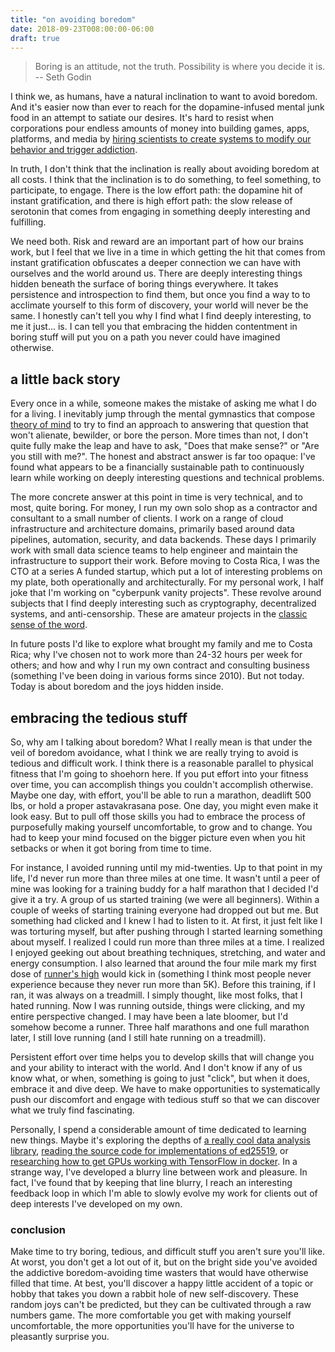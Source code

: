 ```yaml
---
title: "on avoiding boredom"
date: 2018-09-23T008:00:00-06:00
draft: true
---
```


> Boring is an attitude, not the truth. Possibility is where you decide it is.
> -- Seth Godin

I think we, as humans, have a natural inclination to want to avoid boredom. And it's easier now than ever to reach for the dopamine-infused mental junk food in an attempt to satiate our desires. It's hard to resist when corporations pour endless amounts of money into building games, apps, platforms, and media by [hiring scientists to create systems to modify our behavior and trigger addiction](https://www.1843magazine.com/features/the-scientists-who-make-apps-addictive). 

In truth, I don't think that the inclination is really about avoiding boredom at all costs. I think that the inclination is to do something, to feel something, to participate, to engage. There is the low effort path: the dopamine hit of instant gratification, and there is high effort path: the slow release of serotonin that comes from engaging in something deeply interesting and fulfilling.

We need both. Risk and reward are an important part of how our brains work, but I feel that we live in a time in which getting the hit that comes from instant gratification obfuscates a deeper connection we can have with ourselves and the world around us. There are deeply interesting things hidden beneath the surface of boring things everywhere. It takes persistence and introspection to find them, but once you find a way to to acclimate yourself to this form of discovery, your world will never be the same. I honestly can't tell you why I find what I find deeply interesting, to me it just... is. I can tell you that embracing the hidden contentment in boring stuff will put you on a path you never could have imagined otherwise.

## a little back story

Every once in a while, someone makes the mistake of asking me what I do for a living. I inevitably jump through the mental gymnastics that compose [theory of mind](https://en.wikipedia.org/wiki/Theory_of_mind) to try to find an approach to answering that question that won't alienate, bewilder, or bore the person. More times than not, I don't quite fully make the leap and have to ask, "Does that make sense?" or "Are you still with me?". The honest and abstract answer is far too opaque: I've found what appears to be a financially sustainable path to continuously learn while working on deeply interesting questions and technical problems.

The more concrete answer at this point in time is very technical, and to most, quite boring. For money, I run my own solo shop as a contractor and consultant to a small number of clients. I work on a range of cloud infrastructure and architecture domains, primarily based around data pipelines, automation, security, and data backends. These days I primarily work with small data science teams to help engineer and maintain the infrastructure to support their work. Before moving to Costa Rica, I was the CTO at a series A funded startup, which put a lot of interesting problems on my plate, both operationally and architecturally. For my personal work, I half joke that I'm working on "cyberpunk vanity projects". These revolve around subjects that I find deeply interesting such as cryptography, decentralized systems, and anti-censorship. These are amateur projects in the [classic sense of the word](https://en.wikipedia.org/wiki/Amateur).

In future posts I'd like to explore what brought my family and me to Costa Rica; why I've chosen not to work more than 24-32 hours per week for others; and how and why I run my own contract and consulting business (something I've been doing in various forms since 2010). But not today. Today is about boredom and the joys hidden inside.

## embracing the tedious stuff

So, why am I talking about boredom? What I really mean is that under the veil of boredom avoidance, what I think we are really trying to avoid is tedious and difficult work. I think there is a reasonable parallel to physical fitness that I'm going to shoehorn here. If you put effort into your fitness over time, you can accomplish things you couldn't accomplish otherwise. Maybe one day, with effort, you'll be able to run a marathon, deadlift 500 lbs, or hold a proper astavakrasana pose. One day, you might even make it look easy. But to pull off those skills you had to embrace the process of purposefully making yourself uncomfortable, to grow and to change. You had to keep your mind focused on the bigger picture even when you hit setbacks or when it got boring from time to time.

For instance, I avoided running until my mid-twenties. Up to that point in my life, I'd never run more than three miles at one time. It wasn't until a peer of mine was looking for a training buddy for a half marathon that I decided I'd give it a try. A group of us started training (we were all beginners). Within a couple of weeks of starting training everyone had dropped out but me. But something had clicked and I knew I had to listen to it. At first, it just felt like I was torturing myself, but after pushing through I started learning something about myself. I realized I could run more than three miles at a time. I realized I enjoyed geeking out about breathing techniques, stretching, and water and energy consumption. I also learned that around the four mile mark my first dose of [runner's high](https://en.wikipedia.org/wiki/Runner%27s_high) would kick in (something I think most people never experience because they never run more than 5K). Before this training, if I ran, it was always on a treadmill. I simply thought, like most folks, that I hated running. Now I was running outside, things were clicking, and my entire perspective changed. I may have been a late bloomer, but I'd somehow become a runner. Three half marathons and one full marathon later, I still love running (and I still hate running on a treadmill).

Persistent effort over time helps you to develop skills that will change you and your ability to interact with the world. And I don't know if any of us know what, or when, something is going to just "click", but when it does, embrace it and dive deep. We have to make opportunities to systematically push our discomfort and engage with tedious stuff so that we can discover what we truly find fascinating.

Personally, I spend a considerable amount of time dedicated to learning new things. Maybe it's exploring the depths of [a really cool data analysis library](https://pandas.pydata.org/), [reading the source code for implementations of ed25519](https://github.com/golang/crypto/blob/master/ed25519/ed25519.go), or [researching how to get GPUs working with TensorFlow in docker](https://github.com/NVIDIA/nvidia-docker). In a strange way, I've developed a blurry line between work and pleasure. In fact, I've found that by keeping that line blurry, I reach an interesting feedback loop in which I'm able to slowly evolve my work for clients out of deep interests I've developed on my own.

### conclusion

Make time to try boring, tedious, and difficult stuff you aren't sure you'll like. At worst, you don't get a lot out of it, but on the bright side you've avoided the addictive boredom-avoiding time wasters that would have otherwise filled that time. At best, you'll discover a happy little accident of a topic or hobby that takes you down a rabbit hole of new self-discovery. These random joys can't be predicted, but they can be cultivated through a raw numbers game. The more comfortable you get with making yourself uncomfortable, the more opportunities you'll have for the universe to pleasantly surprise you.


